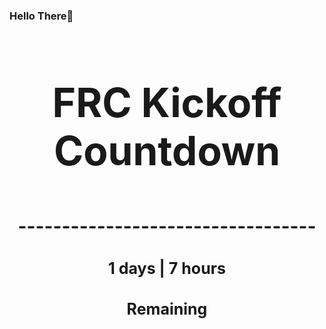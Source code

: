 ### Hello There👋

<!---START-TIMER--->
<h3 align='center' style='font-size: 64px;'>FRC Kickoff Countdown</h3>
<h3 align='center' style='font-size: 30px;'>----------------------------------</h3>
<h3 align='center' style='font-size: 25px;'>1 days | 7 hours</h3>
<h3 align='center' style='font-size: 25px;'>Remaining</h3>
<!---END-TIMER--->
